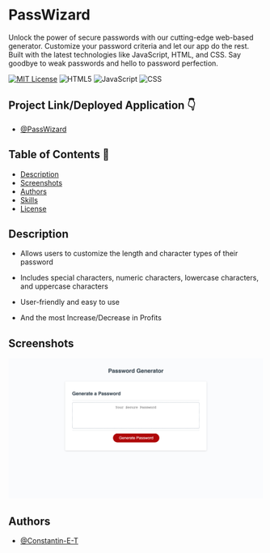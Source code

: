 # PassWizard

Unlock the power of secure passwords with our cutting-edge web-based generator. Customize your password criteria and let our app do the rest. Built with the latest technologies like JavaScript, HTML, and CSS. Say goodbye to weak passwords and hello to password perfection.

[![MIT License](https://img.shields.io/badge/License-MIT-green.svg)](https://choosealicense.com/licenses/mit/)
![HTML5](https://img.shields.io/badge/HTML5-8.9%25-orange)
![JavaScript](https://img.shields.io/badge/JavaScript-71.5%25-Green)
![CSS](https://img.shields.io/badge/CSS-19.6%25-blueviolet)

## Project Link/Deployed Application 👇

* [@PassWizard](https://constantin-e-t.github.io/passwizard/)

## Table of Contents 🔗

* [Description](#description)
* [Screenshots](#screenshots)
* [Authors](#authors)
* [Skills](#skills)
* [License](#license)

## Description

* Allows users to customize the length and character types of their password

* Includes special characters, numeric characters, lowercase characters, and uppercase characters

* User-friendly and easy to use

* And the most Increase/Decrease in Profits

## Screenshots

![App Screenshot](./images/passwizard.png)

## Authors

* [@Constantin-E-T](https://github.com/Constantin-E-T/)